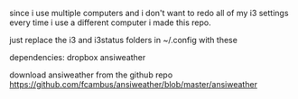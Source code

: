 since i use multiple computers and i don't want to redo all of my i3 settings every time i use a different computer i made this repo.

just replace the i3 and i3status folders in ~/.config with these

dependencies: dropbox ansiweather

download ansiweather from the github repo https://github.com/fcambus/ansiweather/blob/master/ansiweather
